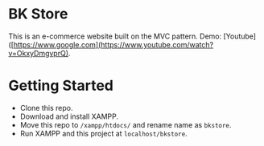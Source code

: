  # BK Store
This is an e-commerce website built on the MVC pattern.
Demo: [Youtube]([https://www.google.com](https://www.youtube.com/watch?v=OkxyDmgvprQ).

# Getting Started
- Clone this repo.
- Download and install XAMPP.
- Move this repo to `/xampp/htdocs/` and rename name as `bkstore`.
- Run XAMPP and this project at `localhost/bkstore`.
